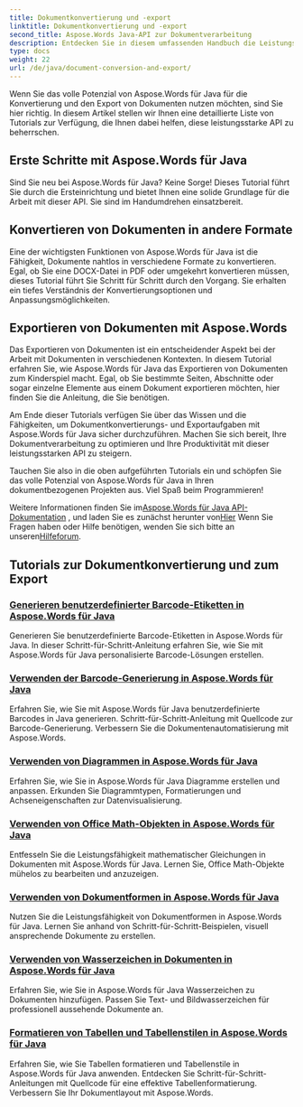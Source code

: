 ```yaml
---
title: Dokumentkonvertierung und -export
linktitle: Dokumentkonvertierung und -export
second_title: Aspose.Words Java-API zur Dokumentverarbeitung
description: Entdecken Sie in diesem umfassenden Handbuch die Leistungsfähigkeit von Aspose.Words für Java. Erfahren Sie, wie Sie Dokumente mühelos konvertieren und exportieren.
type: docs
weight: 22
url: /de/java/document-conversion-and-export/
---
```


Wenn Sie das volle Potenzial von Aspose.Words für Java für die Konvertierung und den Export von Dokumenten nutzen möchten, sind Sie hier richtig. In diesem Artikel stellen wir Ihnen eine detaillierte Liste von Tutorials zur Verfügung, die Ihnen dabei helfen, diese leistungsstarke API zu beherrschen.

## Erste Schritte mit Aspose.Words für Java
Sind Sie neu bei Aspose.Words für Java? Keine Sorge! Dieses Tutorial führt Sie durch die Ersteinrichtung und bietet Ihnen eine solide Grundlage für die Arbeit mit dieser API. Sie sind im Handumdrehen einsatzbereit.

## Konvertieren von Dokumenten in andere Formate
Eine der wichtigsten Funktionen von Aspose.Words für Java ist die Fähigkeit, Dokumente nahtlos in verschiedene Formate zu konvertieren. Egal, ob Sie eine DOCX-Datei in PDF oder umgekehrt konvertieren müssen, dieses Tutorial führt Sie Schritt für Schritt durch den Vorgang. Sie erhalten ein tiefes Verständnis der Konvertierungsoptionen und Anpassungsmöglichkeiten.

## Exportieren von Dokumenten mit Aspose.Words
Das Exportieren von Dokumenten ist ein entscheidender Aspekt bei der Arbeit mit Dokumenten in verschiedenen Kontexten. In diesem Tutorial erfahren Sie, wie Aspose.Words für Java das Exportieren von Dokumenten zum Kinderspiel macht. Egal, ob Sie bestimmte Seiten, Abschnitte oder sogar einzelne Elemente aus einem Dokument exportieren möchten, hier finden Sie die Anleitung, die Sie benötigen.

Am Ende dieser Tutorials verfügen Sie über das Wissen und die Fähigkeiten, um Dokumentkonvertierungs- und Exportaufgaben mit Aspose.Words für Java sicher durchzuführen. Machen Sie sich bereit, Ihre Dokumentverarbeitung zu optimieren und Ihre Produktivität mit dieser leistungsstarken API zu steigern.

Tauchen Sie also in die oben aufgeführten Tutorials ein und schöpfen Sie das volle Potenzial von Aspose.Words für Java in Ihren dokumentbezogenen Projekten aus. Viel Spaß beim Programmieren!

 Weitere Informationen finden Sie im[Aspose.Words für Java API-Dokumentation](https://reference.aspose.com/words/java/) , und laden Sie es zunächst herunter von[Hier](https://releases.aspose.com/words/java/) Wenn Sie Fragen haben oder Hilfe benötigen, wenden Sie sich bitte an unseren[Hilfeforum](https://forum.aspose.com/).

## Tutorials zur Dokumentkonvertierung und zum Export
### [Generieren benutzerdefinierter Barcode-Etiketten in Aspose.Words für Java](./generating-custom-barcode-labels/)
Generieren Sie benutzerdefinierte Barcode-Etiketten in Aspose.Words für Java. In dieser Schritt-für-Schritt-Anleitung erfahren Sie, wie Sie mit Aspose.Words für Java personalisierte Barcode-Lösungen erstellen.
### [Verwenden der Barcode-Generierung in Aspose.Words für Java](./using-barcode-generation/)
Erfahren Sie, wie Sie mit Aspose.Words für Java benutzerdefinierte Barcodes in Java generieren. Schritt-für-Schritt-Anleitung mit Quellcode zur Barcode-Generierung. Verbessern Sie die Dokumentenautomatisierung mit Aspose.Words.
### [Verwenden von Diagrammen in Aspose.Words für Java](./using-charts/)
Erfahren Sie, wie Sie in Aspose.Words für Java Diagramme erstellen und anpassen. Erkunden Sie Diagrammtypen, Formatierungen und Achseneigenschaften zur Datenvisualisierung.
### [Verwenden von Office Math-Objekten in Aspose.Words für Java](./using-office-math-objects/)
Entfesseln Sie die Leistungsfähigkeit mathematischer Gleichungen in Dokumenten mit Aspose.Words für Java. Lernen Sie, Office Math-Objekte mühelos zu bearbeiten und anzuzeigen.
### [Verwenden von Dokumentformen in Aspose.Words für Java](./using-document-shapes/)
Nutzen Sie die Leistungsfähigkeit von Dokumentformen in Aspose.Words für Java. Lernen Sie anhand von Schritt-für-Schritt-Beispielen, visuell ansprechende Dokumente zu erstellen.
### [Verwenden von Wasserzeichen in Dokumenten in Aspose.Words für Java](./using-watermarks-to-documents/)
Erfahren Sie, wie Sie in Aspose.Words für Java Wasserzeichen zu Dokumenten hinzufügen. Passen Sie Text- und Bildwasserzeichen für professionell aussehende Dokumente an.
### [Formatieren von Tabellen und Tabellenstilen in Aspose.Words für Java](./formatting-tables-and-table-styles/)
Erfahren Sie, wie Sie Tabellen formatieren und Tabellenstile in Aspose.Words für Java anwenden. Entdecken Sie Schritt-für-Schritt-Anleitungen mit Quellcode für eine effektive Tabellenformatierung. Verbessern Sie Ihr Dokumentlayout mit Aspose.Words.